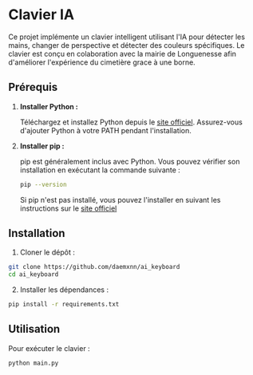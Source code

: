 # Clavier IA

Ce projet implémente un clavier intelligent utilisant l'IA pour détecter les mains, changer de perspective et détecter des couleurs spécifiques. Le clavier est conçu en colaboration avec la mairie de Longuenesse afin d'améliorer l'expérience du cimetière grace à une borne.

## Prérequis

1. **Installer Python :**

   Téléchargez et installez Python depuis le [site officiel](https://www.python.org/downloads/). Assurez-vous d'ajouter Python à votre PATH pendant l'installation.

2. **Installer pip :**

   pip est généralement inclus avec Python. Vous pouvez vérifier son installation en exécutant la commande suivante :

   ```bash
   pip --version
   ```

    Si pip n'est pas installé, vous pouvez l'installer en suivant les instructions sur le [site officiel](https://pip.pypa.io/en/stable/installation/)

## Installation

1. Cloner le dépôt :

```bash
git clone https://github.com/daemxnn/ai_keyboard
cd ai_keyboard
```

2. Installer les dépendances :

```bash
pip install -r requirements.txt
```

## Utilisation

Pour exécuter le clavier :

```bash
python main.py
```
